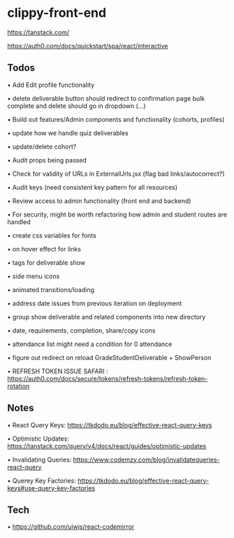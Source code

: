 # clippy-front-end

https://tanstack.com/

https://auth0.com/docs/quickstart/spa/react/interactive


## Todos

• Add Edit profile functionality

• delete deliverable button should redirect to confirmation page
  bulk complete and delete should go in dropdown (...)

• Build out features/Admin components and functionality (cohorts, profiles)

• update how we handle quiz deliverables

• update/delete cohort?

• Audit props being passed

• Check for validity of URLs in ExternalUrls.jsx (flag bad links/autocorrect?)

• Audit keys (need consistent key pattern for all resources)

• Review access to admin functionality (front end and backend)

• For security, might be worth refactoring how admin and student routes are handled

• create css variables for fonts

• on hover effect for links

• tags for deliverable show

• side menu icons

• animated transitions/loading

• address date issues from previous iteration on deployment

• group show deliverable and related components into new directory

• date, requirements, completion, share/copy icons

• attendance list might need a condition for 0 attendance

• figure out redirect on reload GradeStudentDeliverable + ShowPerson

• REFRESH TOKEN ISSUE SAFARI : https://auth0.com/docs/secure/tokens/refresh-tokens/refresh-token-rotation


## Notes

• React Query Keys: https://tkdodo.eu/blog/effective-react-query-keys

• Optimistic Updates: https://tanstack.com/query/v4/docs/react/guides/optimistic-updates

• Invalidating Queries: https://www.codemzy.com/blog/invalidatequeries-react-query

• Querey Key Factories: https://tkdodo.eu/blog/effective-react-query-keys#use-query-key-factories


## Tech

• https://github.com/uiwjs/react-codemirror